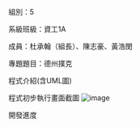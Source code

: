 組別：5

系級班級：資工1A

成員：杜承翰（組長）、陳志豪、黃浩閔

專題題目：德州撲克

程式介紹(含UML圖)

程式初步執行畫面截圖
![image](https://github.com/Chenghan0626/little-subject/assets/164443684/1f93df32-77ac-4c2b-97cf-78b974b30851)

開發進度
